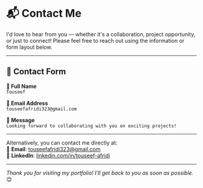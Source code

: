 # 📬 Contact Me

I'd love to hear from you — whether it's a collaboration, project opportunity, or just to connect! Please feel free to reach out using the information or form layout below.

---

## 🧾 Contact Form

**📝 Full Name**  
` Touseef `

**📧 Email Address**  
` touseefafridi323@gmail.com `


**💬 Message**  
` Looking forward to collaborating with you on exciting projects! `

---

Alternatively, you can contact me directly at:  
📧 **Email**: [touseefafridi323@gmail.com](mailto:touseefafridi323@gmail.com)  
🔗 **LinkedIn**: [linkedin.com/in/touseef-afridi](https://linkedin.com/in/touseef-afridi)

---

_Thank you for visiting my portfolio! I’ll get back to you as soon as possible._ 😊
